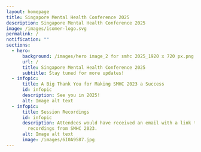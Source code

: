 ```yaml
---
layout: homepage
title: Singapore Mental Health Conference 2025
description: Singapore Mental Health Conference 2025
image: /images/isomer-logo.svg
permalink: /
notification: ""
sections:
  - hero:
      background: /images/hero image_2 for smhc 2025_1920 x 720 px.png
      url: /
      title: Singapore Mental Health Conference 2025
      subtitle: Stay tuned for more updates!
  - infopic:
      title: A Big Thank You for Making SMHC 2023 a Success
      id: infopic
      description: See you in 2025!
      alt: Image alt text
  - infopic:
      title: Session Recordings
      id: infopic
      description: Attendees would have received an email with a link to the session
        recordings from SMHC 2023.
      alt: Image alt text
      image: /images/6I0A9587.jpg
---
```

